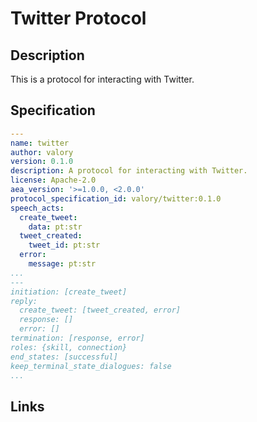 # Twitter Protocol

## Description

This is a protocol for interacting with Twitter.

## Specification

```yaml
---
name: twitter
author: valory
version: 0.1.0
description: A protocol for interacting with Twitter.
license: Apache-2.0
aea_version: '>=1.0.0, <2.0.0'
protocol_specification_id: valory/twitter:0.1.0
speech_acts:
  create_tweet:
    data: pt:str
  tweet_created:
    tweet_id: pt:str
  error:
    message: pt:str
...
---
initiation: [create_tweet]
reply:
  create_tweet: [tweet_created, error]
  response: []
  error: []
termination: [response, error]
roles: {skill, connection}
end_states: [successful]
keep_terminal_state_dialogues: false
...
```

## Links

